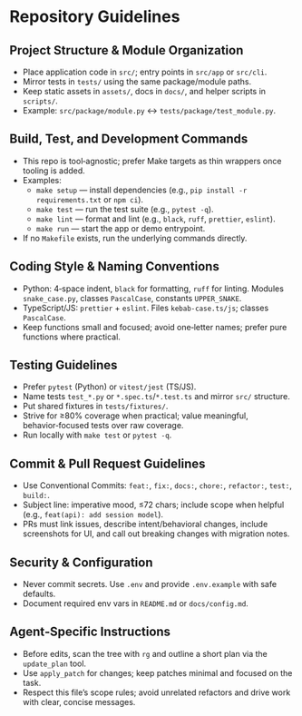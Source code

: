 # Repository Guidelines

## Project Structure & Module Organization
- Place application code in `src/`; entry points in `src/app` or `src/cli`.
- Mirror tests in `tests/` using the same package/module paths.
- Keep static assets in `assets/`, docs in `docs/`, and helper scripts in `scripts/`.
- Example: `src/package/module.py` ↔ `tests/package/test_module.py`.

## Build, Test, and Development Commands
- This repo is tool‑agnostic; prefer Make targets as thin wrappers once tooling is added.
- Examples:
  - `make setup` — install dependencies (e.g., `pip install -r requirements.txt` or `npm ci`).
  - `make test` — run the test suite (e.g., `pytest -q`).
  - `make lint` — format and lint (e.g., `black`, `ruff`, `prettier`, `eslint`).
  - `make run` — start the app or demo entrypoint.
- If no `Makefile` exists, run the underlying commands directly.

## Coding Style & Naming Conventions
- Python: 4‑space indent, `black` for formatting, `ruff` for linting. Modules `snake_case.py`, classes `PascalCase`, constants `UPPER_SNAKE`.
- TypeScript/JS: `prettier` + `eslint`. Files `kebab-case.ts/js`; classes `PascalCase`.
- Keep functions small and focused; avoid one‑letter names; prefer pure functions where practical.

## Testing Guidelines
- Prefer `pytest` (Python) or `vitest/jest` (TS/JS).
- Name tests `test_*.py` or `*.spec.ts`/`*.test.ts` and mirror `src/` structure.
- Put shared fixtures in `tests/fixtures/`.
- Strive for ≥80% coverage when practical; value meaningful, behavior‑focused tests over raw coverage.
- Run locally with `make test` or `pytest -q`.

## Commit & Pull Request Guidelines
- Use Conventional Commits: `feat:`, `fix:`, `docs:`, `chore:`, `refactor:`, `test:`, `build:`.
- Subject line: imperative mood, ≤72 chars; include scope when helpful (e.g., `feat(api): add session model`).
- PRs must link issues, describe intent/behavioral changes, include screenshots for UI, and call out breaking changes with migration notes.

## Security & Configuration
- Never commit secrets. Use `.env` and provide `.env.example` with safe defaults.
- Document required env vars in `README.md` or `docs/config.md`.

## Agent‑Specific Instructions
- Before edits, scan the tree with `rg` and outline a short plan via the `update_plan` tool.
- Use `apply_patch` for changes; keep patches minimal and focused on the task.
- Respect this file’s scope rules; avoid unrelated refactors and drive work with clear, concise messages.
